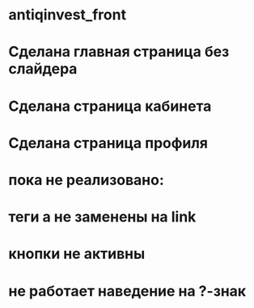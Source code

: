 # antiqinvest_front

# Сделана главная страница без слайдера
# Сделана страница кабинета
# Сделана страница профиля

# пока не реализовано:
# теги а не заменены на link
# кнопки не активны
# не работает наведение на ?-знак

